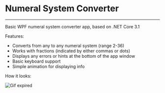 # Numeral System Converter
___
Basic WPF numeral system converter app, based on .NET Core 3.1

Features:
* Converts from any to any numeral system (range 2-36)
* Works with fractions (indicated by either commas or dots)
* Displays any errors or hints at the bottom of the app window
* Basic keyboard support
* Simple animation for displaying info

How it looks:

![Gif expired](https://im6.ezgif.com/tmp/ezgif-6-8ac20bcae507.gif)
